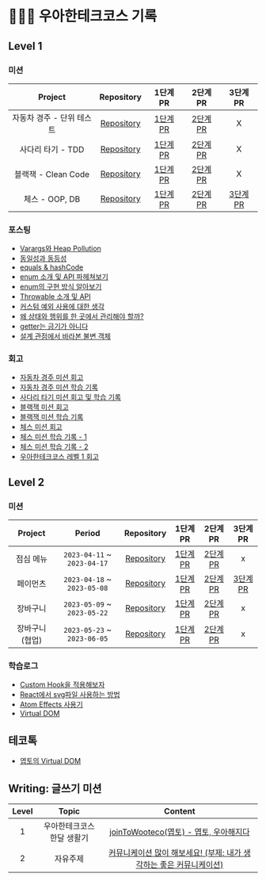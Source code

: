 # 🏃🏻‍♂️ 우아한테크코스 기록

## Level 1

### 미션

| Project | Repository | 1단계 PR | 2단계 PR | 3단계 PR |
|:-----:|:-----:|:-----:|:-----:|:-----:|
|자동차 경주 - 단위 테스트 <br>|[Repository](https://github.com/woowacourse/java-racingcar/tree/woosung1223)|[1단계 PR](https://github.com/woowacourse/java-racingcar/pull/484)|[2단계 PR](https://github.com/woowacourse/java-racingcar/pull/590)| X
|사다리 타기 - TDD <br>|[Repository](https://github.com/woowacourse/java-ladder/tree/woosung1223)|[1단계 PR](https://github.com/woowacourse/java-ladder/pull/96)|[2단계 PR](https://github.com/woowacourse/java-ladder/pull/194)| X
|블랙잭 - Clean Code <br>|[Repository](https://github.com/woowacourse/java-blackjack/tree/woosung1223)|[1단계 PR](https://github.com/woowacourse/java-blackjack/pull/421)|[2단계 PR](https://github.com/woowacourse/java-blackjack/pull/527)| X
|체스 - OOP, DB <br>|[Repository](https://github.com/woowacourse/java-chess/tree/woosung1223)|[1단계 PR](https://github.com/woowacourse/java-chess/pull/460)|[2단계 PR](https://github.com/woowacourse/java-chess/pull/536)|[3단계 PR](https://github.com/woowacourse/java-chess/pull/588)

### 포스팅
- [Varargs와 Heap Pollution](https://dev-ws.tistory.com/31)
- [동일성과 동등성](https://dev-ws.tistory.com/32)
- [equals & hashCode](https://dev-ws.tistory.com/34)
- [enum 소개 및 API 파헤쳐보기](https://dev-ws.tistory.com/35)
- [enum의 구현 방식 알아보기](https://dev-ws.tistory.com/36)
- [Throwable 소개 및 API](https://dev-ws.tistory.com/37)
- [커스텀 예외 사용에 대한 생각](https://dev-ws.tistory.com/39)
- [왜 상태와 행위를 한 곳에서 관리해야 할까?](https://dev-ws.tistory.com/40)
- [getter는 금기가 아니다](https://dev-ws.tistory.com/42)
- [설계 관점에서 바라본 불변 객체](https://dev-ws.tistory.com/43)

### 회고
- [자동차 경주 미션 회고](https://dev-ws.tistory.com/29)
- [자동차 경주 미션 학습 기록](https://dev-ws.tistory.com/28)
- [사다리 타기 미션 회고 및 학습 기록](https://dev-ws.tistory.com/38)
- [블랙잭 미션 회고](https://dev-ws.tistory.com/41)
- [블랙잭 미션 학습 기록](https://dev-ws.tistory.com/46)
- [체스 미션 회고](https://dev-ws.tistory.com/44)
- [체스 미션 학습 기록 - 1](https://dev-ws.tistory.com/47)
- [체스 미션 학습 기록 - 2](https://dev-ws.tistory.com/48)
- [우아한테크코스 레벨 1 회고](https://dev-ws.tistory.com/49)

## Level 2

### 미션

| Project | Period | Repository | 1단계 PR | 2단계 PR | 3단계 PR |
|:-----:|:-----:|:-----:|:-----:|:-----:|:-----:|
|점심 메뉴 <br>|`2023-04-11` ~ `2023-04-17`|[Repository](https://github.com/woowacourse/react-lunch/tree/yeopto)|[1단계 PR](https://github.com/woowacourse/react-lunch/pull/34)|[2단계 PR](https://github.com/woowacourse/react-lunch/pull/56)|x|
|페이먼츠 <br>|`2023-04-18` ~ `2023-05-08`|[Repository](https://github.com/woowacourse/react-payments/tree/yeopto)|[1단계 PR](https://github.com/woowacourse/react-payments/pull/216)|[2단계 PR](https://github.com/woowacourse/react-payments/pull/241)|[3단계 PR](https://github.com/woowacourse/react-payments/pull/289)|
|장바구니 <br>|`2023-05-09` ~ `2023-05-22`|[Repository](https://github.com/woowacourse/react-shopping-cart/tree/yeopto)|[1단계 PR](https://github.com/woowacourse/react-shopping-cart/pull/186)|[2단계 PR](https://github.com/woowacourse/react-shopping-cart/pull/204)|x|
|장바구니(협업) <br>|`2023-05-23` ~ `2023-06-05`|[Repository](https://github.com/woowacourse/react-shopping-cart-prod/tree/yeopto)|[1단계 PR](https://github.com/woowacourse/react-shopping-cart-prod/pull/117)|[2단계 PR](https://github.com/woowacourse/react-shopping-cart-prod/pull/173)|x|

### 학습로그

- [Custom Hook을 적용해보자](https://prolog.techcourse.co.kr/studylogs/3189)
- [React에서 svg파일 사용하는 방법](https://prolog.techcourse.co.kr/studylogs/3308)
- [Atom Effects 사용기](https://prolog.techcourse.co.kr/studylogs/3472)
- [Virtual DOM](https://prolog.techcourse.co.kr/studylogs/3741)

## 테코톡

- [엽토의 Virtual DOM](https://www.youtube.com/watch?v=Bdk7QzbbcEI&t=229s)

## Writing: 글쓰기 미션

| Level | Topic | Content |
|:-----:|:-----:|:-----:|
|1 <br>|우아한테크코스 한달 생활기|[joinToWooteco(엽토) - 엽토, 우아해지다](https://github.com/yeopto/woowa-writing-5/blob/yeopto/level1.md)|
|2 <br>|자유주제|[커뮤니케이션 많이 해보세요! (부제: 내가 생각하는 좋은 커뮤니케이션)](https://github.com/yeopto/woowa-writing-5/blob/yeopto/level2.md)|
